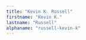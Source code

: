 ```yaml
---
title: "Kevin K. Russell"
firstname: "Kevin K."
lastname: "Russell"
alphaname: "russell-kevin-k"
---
```

